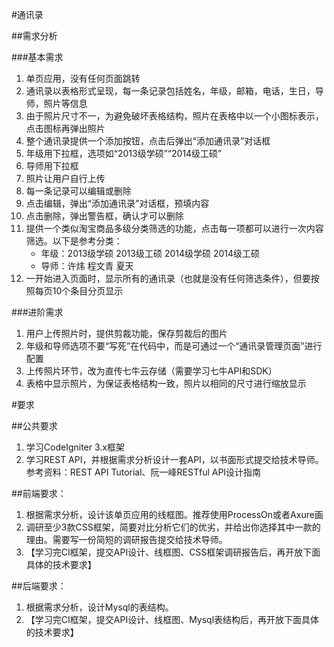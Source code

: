 #通讯录

##需求分析

###基本需求

1.  单页应用，没有任何页面跳转
2.  通讯录以表格形式呈现，每一条记录包括姓名，年级，邮箱，电话，生日，导师，照片等信息
3.  由于照片尺寸不一，为避免破坏表格结构，照片在表格中以一个小图标表示，点击图标再弹出照片
4.  整个通讯录提供一个添加按钮，点击后弹出“添加通讯录”对话框
5.  年级用下拉框，选项如“2013级学硕”“2014级工硕”
6.  导师用下拉框
7.  照片让用户自行上传
8.  每一条记录可以编辑或删除
9.  点击编辑，弹出“添加通讯录”对话框，预填内容
10. 点击删除，弹出警告框，确认才可以删除
11. 提供一个类似淘宝商品多级分类筛选的功能，点击每一项都可以进行一次内容筛选。以下是参考分类：
    *   年级：2013级学硕 2013级工硕 2014级学硕 2014级工硕
    *   导师：许炜 程文青 夏天
12. 一开始进入页面时，显示所有的通讯录（也就是没有任何筛选条件），但要按照每页10个条目分页显示

###进阶需求

1.  用户上传照片时，提供剪裁功能，保存剪裁后的图片
2.  年级和导师选项不要“写死”在代码中，而是可通过一个“通讯录管理页面”进行配置
3.  上传照片环节，改为直传七牛云存储（需要学习七牛API和SDK）
4.  表格中显示照片，为保证表格结构一致，照片以相同的尺寸进行缩放显示

#要求

##公共要求

1.  学习CodeIgniter 3.x框架
2.  学习REST API，并根据需求分析设计一套API，以书面形式提交给技术导师。参考资料：REST API Tutorial、阮一峰RESTful API设计指南

##前端要求：

1.  根据需求分析，设计该单页应用的线框图。推荐使用ProcessOn或者Axure画
2.  调研至少3款CSS框架，简要对比分析它们的优劣，并给出你选择其中一款的理由。需要写一份简短的调研报告提交给技术导师。
3.  【学习完CI框架，提交API设计、线框图、CSS框架调研报告后，再开放下面具体的技术要求】

##后端要求：

1.  根据需求分析，设计Mysql的表结构。
2.  【学习完CI框架，提交API设计、线框图、Mysql表结构后，再开放下面具体的技术要求】

